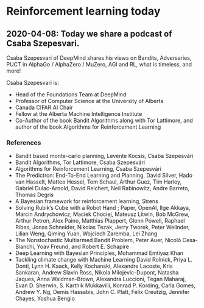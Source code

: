# Reinforcement learning today

## 2020-04-08: Today we share a podcast of Csaba Szepesvari.

Csaba Szepesvari of DeepMind shares his views on Bandits, Adversaries, PUCT in AlphaGo / AlphaZero / MuZero, AGI and RL, what is timeless, and more!


Csaba Szepesvari is:
- Head of the Foundations Team at DeepMind
- Professor of Computer Science at the University of Alberta
- Canada CIFAR AI Chair
- Fellow at the Alberta Machine Intelligence Institute 
- Co-Author of the book Bandit Algorithms along with Tor Lattimore, and author of the book Algorithms for Reinforcement Learning

### References
- Bandit based monte-carlo planning, Levente Kocsis, Csaba Szepesvári
- Bandit Algorithms, Tor Lattimore, Csaba Szepesvári
- Algorithms for Reinforcement Learning, Csaba Szepesvári
- The Predictron: End-To-End Learning and Planning, David Silver, Hado van Hasselt, Matteo Hessel, Tom Schaul, Arthur Guez, Tim Harley, Gabriel Dulac-Arnold, David Reichert, Neil Rabinowitz, Andre Barreto, Thomas Degris
- A Bayesian framework for reinforcement learning, Strens
- Solving Rubik’s Cube with a Robot Hand ; Paper, OpenAI, Ilge Akkaya, Marcin Andrychowicz, Maciek Chociej, Mateusz Litwin, Bob McGrew, Arthur Petron, Alex Paino, Matthias Plappert, Glenn Powell, Raphael Ribas, Jonas Schneider, Nikolas Tezak, Jerry Tworek, Peter Welinder, Lilian Weng, Qiming Yuan, Wojciech Zaremba, Lei Zhang
- The Nonstochastic Multiarmed Bandit Problem, Peter Auer, Nicolò Cesa-Bianchi, Yoav Freund, and Robert E. Schapire
- Deep Learning with Bayesian Principles, Mohammad Emtiyaz Khan
- Tackling climate change with Machine Learning David Rolnick, Priya L. Donti, Lynn H. Kaack, Kelly Kochanski, Alexandre Lacoste, Kris Sankaran, Andrew Slavin Ross, Nikola Milojevic-Dupont, Natasha Jaques, Anna Waldman-Brown, Alexandra Luccioni, Tegan Maharaj, Evan D. Sherwin, S. Karthik Mukkavilli, Konrad P. Kording, Carla Gomes, Andrew Y. Ng, Demis Hassabis, John C. Platt, Felix Creutzig, Jennifer Chayes, Yoshua Bengio
